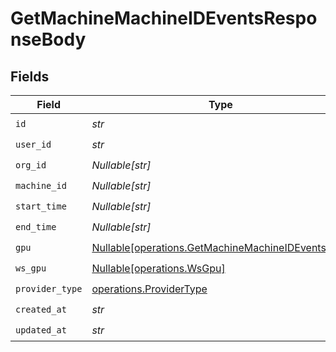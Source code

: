 # GetMachineMachineIDEventsResponseBody


## Fields

| Field                                                                                                        | Type                                                                                                         | Required                                                                                                     | Description                                                                                                  |
| ------------------------------------------------------------------------------------------------------------ | ------------------------------------------------------------------------------------------------------------ | ------------------------------------------------------------------------------------------------------------ | ------------------------------------------------------------------------------------------------------------ |
| `id`                                                                                                         | *str*                                                                                                        | :heavy_check_mark:                                                                                           | N/A                                                                                                          |
| `user_id`                                                                                                    | *str*                                                                                                        | :heavy_check_mark:                                                                                           | N/A                                                                                                          |
| `org_id`                                                                                                     | *Nullable[str]*                                                                                              | :heavy_check_mark:                                                                                           | N/A                                                                                                          |
| `machine_id`                                                                                                 | *Nullable[str]*                                                                                              | :heavy_check_mark:                                                                                           | N/A                                                                                                          |
| `start_time`                                                                                                 | *Nullable[str]*                                                                                              | :heavy_check_mark:                                                                                           | N/A                                                                                                          |
| `end_time`                                                                                                   | *Nullable[str]*                                                                                              | :heavy_check_mark:                                                                                           | N/A                                                                                                          |
| `gpu`                                                                                                        | [Nullable[operations.GetMachineMachineIDEventsGpu]](../../models/operations/getmachinemachineideventsgpu.md) | :heavy_check_mark:                                                                                           | N/A                                                                                                          |
| `ws_gpu`                                                                                                     | [Nullable[operations.WsGpu]](../../models/operations/wsgpu.md)                                               | :heavy_check_mark:                                                                                           | N/A                                                                                                          |
| `provider_type`                                                                                              | [operations.ProviderType](../../models/operations/providertype.md)                                           | :heavy_check_mark:                                                                                           | N/A                                                                                                          |
| `created_at`                                                                                                 | *str*                                                                                                        | :heavy_check_mark:                                                                                           | N/A                                                                                                          |
| `updated_at`                                                                                                 | *str*                                                                                                        | :heavy_check_mark:                                                                                           | N/A                                                                                                          |